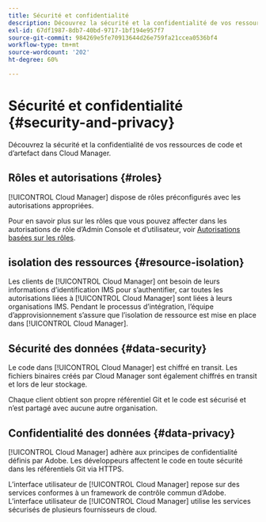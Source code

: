 ```yaml
---
title: Sécurité et confidentialité
description: Découvrez la sécurité et la confidentialité de vos ressources de code et d’artefact dans Cloud Manager.
exl-id: 67df1987-8db7-40bd-9717-1bf194e957f7
source-git-commit: 984269e5fe70913644d26e759fa21ccea0536bf4
workflow-type: tm+mt
source-wordcount: '202'
ht-degree: 60%

---
```



# Sécurité et confidentialité {#security-and-privacy}

Découvrez la sécurité et la confidentialité de vos ressources de code et d’artefact dans Cloud Manager.

## Rôles et autorisations {#roles}

[!UICONTROL Cloud Manager] dispose de rôles préconfigurés avec les autorisations appropriées.

Pour en savoir plus sur les rôles que vous pouvez affecter dans les autorisations de rôle d’Admin Console et d’utilisateur, voir [Autorisations basées sur les rôles](/help/requirements/role-based-permissions.md).

## isolation des ressources {#resource-isolation}

Les clients de [!UICONTROL Cloud Manager] ont besoin de leurs informations d’identification IMS pour s’authentifier, car toutes les autorisations liées à [!UICONTROL Cloud Manager] sont liées à leurs organisations IMS. Pendant le processus d’intégration, l’équipe d’approvisionnement s’assure que l’isolation de ressource est mise en place dans [!UICONTROL Cloud Manager].

## Sécurité des données {#data-security}

Le code dans [!UICONTROL Cloud Manager] est chiffré en transit. Les fichiers binaires créés par Cloud Manager sont également chiffrés en transit et lors de leur stockage.

Chaque client obtient son propre référentiel Git et le code est sécurisé et n’est partagé avec aucune autre organisation.

## Confidentialité des données {#data-privacy}

[!UICONTROL Cloud Manager] adhère aux principes de confidentialité définis par Adobe. Les développeurs affectent le code en toute sécurité dans les référentiels Git via HTTPS.

L’interface utilisateur de [!UICONTROL Cloud Manager] repose sur des services conformes à un framework de contrôle commun d’Adobe. L’interface utilisateur de [!UICONTROL Cloud Manager] utilise les services sécurisés de plusieurs fournisseurs de cloud.

